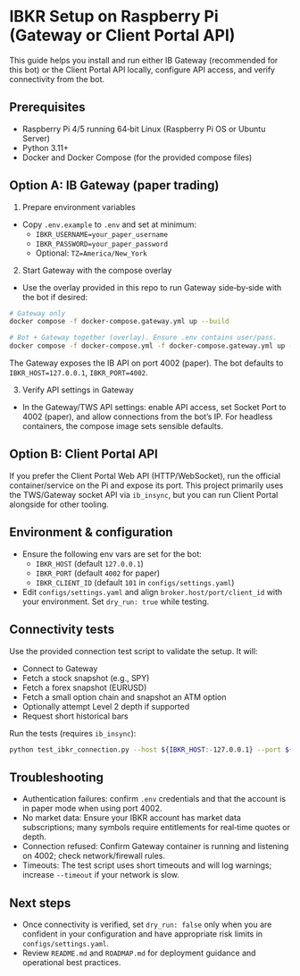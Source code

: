 IBKR Setup on Raspberry Pi (Gateway or Client Portal API)
=========================================================

This guide helps you install and run either IB Gateway (recommended for this bot) or the Client Portal API locally, configure API access, and verify connectivity from the bot.

Prerequisites
-------------
- Raspberry Pi 4/5 running 64‑bit Linux (Raspberry Pi OS or Ubuntu Server)
- Python 3.11+
- Docker and Docker Compose (for the provided compose files)

Option A: IB Gateway (paper trading)
------------------------------------

1) Prepare environment variables

- Copy `.env.example` to `.env` and set at minimum:
	- `IBKR_USERNAME=your_paper_username`
	- `IBKR_PASSWORD=your_paper_password`
	- Optional: `TZ=America/New_York`

2) Start Gateway with the compose overlay

- Use the overlay provided in this repo to run Gateway side‑by‑side with the bot if desired:

```bash
# Gateway only
docker compose -f docker-compose.gateway.yml up --build

# Bot + Gateway together (overlay). Ensure .env contains user/pass.
docker compose -f docker-compose.yml -f docker-compose.gateway.yml up --build
```

The Gateway exposes the IB API on port 4002 (paper). The bot defaults to `IBKR_HOST=127.0.0.1`, `IBKR_PORT=4002`.

3) Verify API settings in Gateway

- In the Gateway/TWS API settings: enable API access, set Socket Port to 4002 (paper), and allow connections from the bot’s IP. For headless containers, the compose image sets sensible defaults.

Option B: Client Portal API
---------------------------

If you prefer the Client Portal Web API (HTTP/WebSocket), run the official container/service on the Pi and expose its port. This project primarily uses the TWS/Gateway socket API via `ib_insync`, but you can run Client Portal alongside for other tooling.

Environment & configuration
---------------------------

- Ensure the following env vars are set for the bot:
	- `IBKR_HOST` (default `127.0.0.1`)
	- `IBKR_PORT` (default `4002` for paper)
	- `IBKR_CLIENT_ID` (default `101` in `configs/settings.yaml`)
- Edit `configs/settings.yaml` and align `broker.host/port/client_id` with your environment. Set `dry_run: true` while testing.

Connectivity tests
------------------

Use the provided connection test script to validate the setup. It will:
- Connect to Gateway
- Fetch a stock snapshot (e.g., SPY)
- Fetch a forex snapshot (EURUSD)
- Fetch a small option chain and snapshot an ATM option
- Optionally attempt Level 2 depth if supported
- Request short historical bars

Run the tests (requires `ib_insync`):

```bash
python test_ibkr_connection.py --host ${IBKR_HOST:-127.0.0.1} --port ${IBKR_PORT:-4002} --client-id ${IBKR_CLIENT_ID:-101}
```

Troubleshooting
---------------

- Authentication failures: confirm `.env` credentials and that the account is in paper mode when using port 4002.
- No market data: Ensure your IBKR account has market data subscriptions; many symbols require entitlements for real‑time quotes or depth.
- Connection refused: Confirm Gateway container is running and listening on 4002; check network/firewall rules.
- Timeouts: The test script uses short timeouts and will log warnings; increase `--timeout` if your network is slow.

Next steps
----------

- Once connectivity is verified, set `dry_run: false` only when you are confident in your configuration and have appropriate risk limits in `configs/settings.yaml`.
- Review `README.md` and `ROADMAP.md` for deployment guidance and operational best practices.
